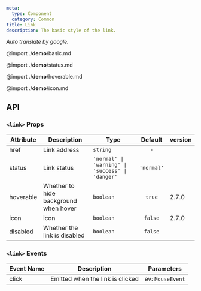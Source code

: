 ```yaml
meta:
  type: Component
  category: Common
title: Link
description: The basic style of the link.
```

*Auto translate by google.*

@import ./__demo__/basic.md

@import ./__demo__/status.md

@import ./__demo__/hoverable.md

@import ./__demo__/icon.md

## API



### `<link>` Props

|Attribute|Description|Type|Default|version|
|---|---|---|:---:|:---|
|href|Link address|`string`|`-`||
|status|Link status|`'normal' \| 'warning' \| 'success' \| 'danger'`|`'normal'`||
|hoverable|Whether to hide background when hover|`boolean`|`true`|2.7.0|
|icon|icon|`boolean`|`false`|2.7.0|
|disabled|Whether the link is disabled|`boolean`|`false`||
### `<link>` Events

|Event Name|Description|Parameters|
|---|---|---|
|click|Emitted when the link is clicked|ev: `MouseEvent`|


